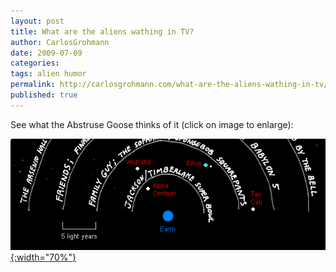 ```yaml
---
layout: post
title: What are the aliens wathing in TV?
author: CarlosGrohmann
date: 2009-07-09
categories: 
tags: alien humor
permalink: http://carlosgrohmann.com/what-are-the-aliens-wathing-in-tv/
published: true
---
```


See what the Abstruse Goose thinks of it (click on image to enlarge): 

[![](/img/electromagnetic_leak_cut.png){:width="70%"}](https://i0.wp.com/abstrusegoose.com/strips/electromagnetic_leak.png)


